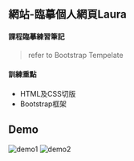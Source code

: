 ## 網站-臨摹個人網頁Laura

#### 課程臨摹練習筆記
> refer to Bootstrap Tempelate

#### 訓練重點
  - HTML及CSS切版
  - Bootstrap框架

## Demo
![demo1](demo1.gif)
![demo2](demo2.gif)